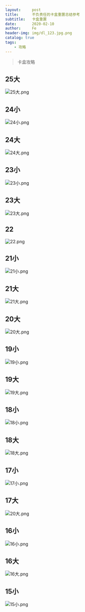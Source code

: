 ```yaml
---
layout:     post
title:      不负责任的卡盒重置总结参考
subtitle:   卡盒重置
date:       2020-02-10
author:     Fe
header-img: img/dl_123.jpg.png
catalog: true
tags:
    - 攻略
---
```

>卡盒攻略

## 25大

![25大.png](https://i.loli.net/2020/02/10/zh9L26yqbfPu3e7.png)

## 24小

![24小.png](https://i.loli.net/2020/02/10/Uy1TSlNmEceuqbR.png)

## 24大

![24大.png](https://i.loli.net/2020/02/10/Jea2A8Nx6obcCqg.png)

## 23小

![23小.png](https://i.loli.net/2020/02/10/MbyGNwKQ97eCFrA.png)

## 23大

![23大.png](https://i.loli.net/2020/02/10/apgAJWVqEU3Ykx1.png)

## 22

![22.png](https://i.loli.net/2020/02/10/mc4NJQCB9Olv7W1.png)

## 21小

![21小.png](https://i.loli.net/2020/02/10/4vunocbRCI23fPx.png)

## 21大

![21大.png](https://i.loli.net/2020/02/10/Zcus7b8NPVYgHIn.png)

## 20大

![20大.png](https://i.loli.net/2020/02/10/yl2dTn95fbIYuxZ.png)

## 19小

![19小.png](https://i.loli.net/2020/02/10/EHMiryxsu4vBbkQ.png)
## 19大

![19大.png](https://i.loli.net/2020/02/10/C6OShoVyKjAn1Ig.png)
## 18小

![18小.png](https://i.loli.net/2020/02/10/hztO9GJTQvfVDoB.png)
## 18大

![18大.png](https://i.loli.net/2020/02/10/kqYCUyibXrm8OGS.png)
## 17小

![17小.png](https://i.loli.net/2020/02/10/cXxM4UJbmoWyZtF.png)


## 17大

![20大.png]()
## 16小

![16小.png](https://i.loli.net/2020/02/11/YGawK1TklsivJL6.png)
## 16大

![16大.png](https://i.loli.net/2020/02/11/kXxc4CqhSd53QGr.png)
## 15小

![15小.png](https://i.loli.net/2020/02/11/ScuMoVO5LJfP1Tp.png)





























<br>
